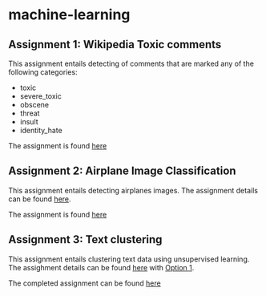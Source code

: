 # machine-learning

## Assignment 1: Wikipedia Toxic comments

This assignment entails detecting of comments that are marked any of the following
categories:
* toxic
* severe_toxic
* obscene
* threat
* insult
* identity_hate

The assignment is found [here](https://github.com/acdreyer/machine-learning/tree/master/1stAssignment)


## Assignment 2: Airplane Image Classification

This assignment entails detecting airplanes images. The assignment details can be found [here](https://docs.google.com/document/d/1qLq0yrg_AW9JYEgMENHI6FCKFvHW27CvlIjU_rb2a3o/edit).

The assignment is found [here](https://github.com/acdreyer/machine-learning/tree/master/2ndAssignment)


## Assignment 3: Text clustering

This assignment entails clustering text data using unsupervised learning. The assighment details can be found [here](https://github.com/visualizedata/ml/blob/master/ML_assignment_3/README.md) with [Option 1](https://github.com/visualizedata/ml/tree/master/ML_assignment_3/option_1).

The completed assignment can be found [here](https://github.com/acdreyer/machine-learning/tree/master/3rdAssignment/option_1)